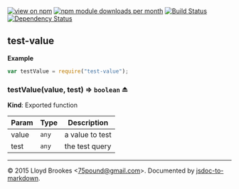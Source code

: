 [![view on npm](http://img.shields.io/npm/v/test-value.svg)](https://www.npmjs.org/package/test-value)
[![npm module downloads per month](http://img.shields.io/npm/dm/test-value.svg)](https://www.npmjs.org/package/test-value)
[![Build Status](https://travis-ci.org/75lb/test-value.svg?branch=master)](https://travis-ci.org/75lb/test-value)
[![Dependency Status](https://david-dm.org/75lb/test-value.svg)](https://david-dm.org/75lb/test-value)

<a name="module_test-value"></a>
## test-value
**Example**  
```js
var testValue = require("test-value");
```
<a name="exp_module_test-value--testValue"></a>
### testValue(value, test) ⇒ <code>boolean</code> ⏏
**Kind**: Exported function  

| Param | Type | Description |
| --- | --- | --- |
| value | <code>any</code> | a value to test |
| test | <code>any</code> | the test query |


* * *

&copy; 2015 Lloyd Brookes \<75pound@gmail.com\>. Documented by [jsdoc-to-markdown](https://github.com/jsdoc2md/jsdoc-to-markdown).
